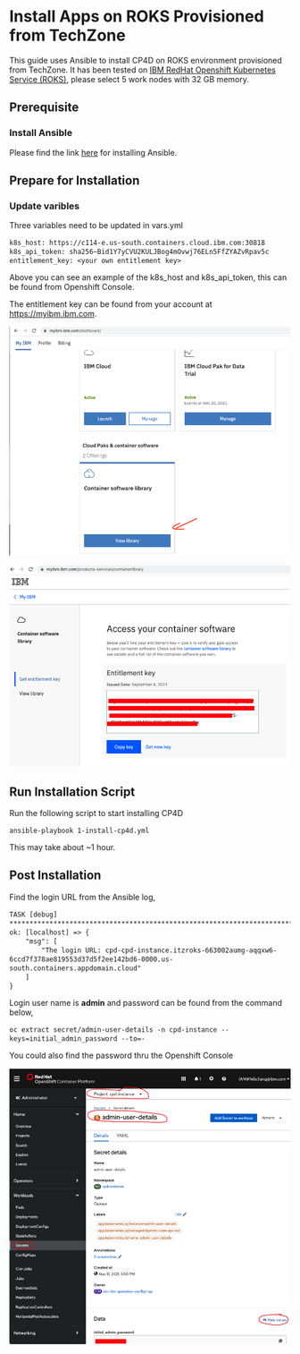 # Install Apps on ROKS Provisioned from TechZone
This guide uses Ansible to install CP4D on ROKS environment provisioned from TechZone. It has been tested on [IBM RedHat Openshift Kubernetes Service (ROKS)](https://techzone.ibm.com/my/reservations/create/60f8223f480cda001e425948), please select 5 work nodes with 32 GB memory.

## Prerequisite
### Install Ansible 
Please find the link [here](https://docs.ansible.com/ansible/latest/installation_guide/intro_installation.html) for installing Ansible.

## Prepare for Installation

### Update varibles

Three variables need to be updated in vars.yml
```
k8s_host: https://c114-e.us-south.containers.cloud.ibm.com:30818
k8s_api_token: sha256~Bid1Y7yCVU2KULJBog4mOvwj76ELn5FfZYAZvRpav5c 
entitlement_key: <your own entitlement key>
```
Above you can see an example of the k8s_host and k8s_api_token, this can be found from Openshift Console.

The entitlement key can be found from your account at https://myibm.ibm.com.

![Entitlement Key Screenshot 1](images/entitlementkey-1.png)

![Entitlement Key Screenshot 2](images/entitlementkey-2.png)


## Run Installation Script
Run the following script to start installing CP4D

```
ansible-playbook 1-install-cp4d.yml
```

This may take about ~1 hour.

## Post Installation

Find the login URL from the Ansible log,

```
TASK [debug] ************************************************************************************************************************
ok: [localhost] => {
    "msg": [
        "The login URL: cpd-cpd-instance.itzroks-663002aumg-aqqxw6-6ccd7f378ae819553d37d5f2ee142bd6-0000.us-south.containers.appdomain.cloud"
    ]
}
```

Login user name is **admin** and password can be found from the command below,

```
oc extract secret/admin-user-details -n cpd-instance --keys=initial_admin_password --to=-
```
You could also find the password thru the Openshift Console

![admin password](images/admin-password.png)
